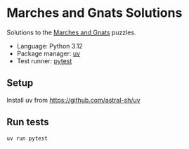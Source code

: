 # Marches and Gnats Solutions

Solutions to the [Marches and Gnats](https://mng.quest/) puzzles.

- Language: Python 3.12
- Package manager: [uv](https://github.com/astral-sh/uv)
- Test runner: [pytest](https://pytest.org)

## Setup
Install uv from https://github.com/astral-sh/uv

## Run tests

```bash
uv run pytest
```
